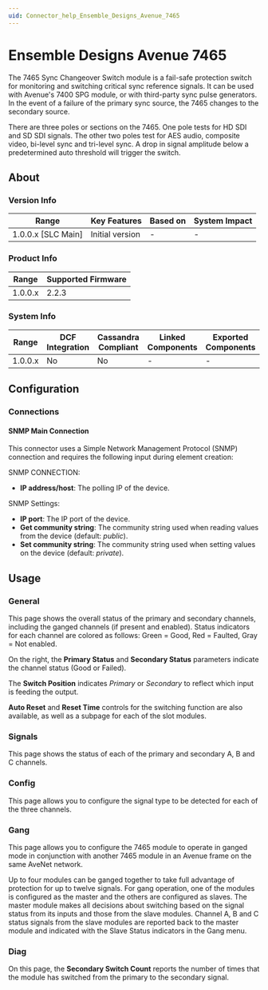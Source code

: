 ```yaml
---
uid: Connector_help_Ensemble_Designs_Avenue_7465
---
```


# Ensemble Designs Avenue 7465

The 7465 Sync Changeover Switch module is a fail-safe protection switch for monitoring and switching critical sync reference signals. It can be used with Avenue's 7400 SPG module, or with third-party sync pulse generators. In the event of a failure of the primary sync source, the 7465 changes to the secondary source.

There are three poles or sections on the 7465. One pole tests for HD SDI and SD SDI signals. The other two poles test for AES audio, composite video, bi-level sync and tri-level sync. A drop in signal amplitude below a predetermined auto threshold will trigger the switch.

## About

### Version Info

| Range                | Key Features     | Based on     | System Impact     |
|----------------------|------------------|--------------|-------------------|
| 1.0.0.x \[SLC Main\] | Initial version  | \-           | \-                |

### Product Info

| Range     | Supported Firmware     |
|-----------|------------------------|
| 1.0.0.x   | 2.2.3                  |

### System Info

| Range     | DCF Integration     | Cassandra Compliant     | Linked Components     | Exported Components     |
|-----------|---------------------|-------------------------|-----------------------|-------------------------|
| 1.0.0.x   | No                  | No                      | \-                    | \-                      |

## Configuration

### Connections

#### SNMP Main Connection

This connector uses a Simple Network Management Protocol (SNMP) connection and requires the following input during element creation:

SNMP CONNECTION:

- **IP address/host**: The polling IP of the device.

SNMP Settings:

- **IP port**: The IP port of the device.
- **Get community string**: The community string used when reading values from the device (default: *public*).
- **Set community string**: The community string used when setting values on the device (default: *private*).

## Usage

### General

This page shows the overall status of the primary and secondary channels, including the ganged channels (if present and enabled). Status indicators for each channel are colored as follows: Green = Good, Red = Faulted, Gray = Not enabled.

On the right, the **Primary Status** and **Secondary Status** parameters indicate the channel status (Good or Failed).

The **Switch Position** indicates *Primary* or *Secondary* to reflect which input is feeding the output.

**Auto Reset** and **Reset Time** controls for the switching function are also available, as well as a subpage for each of the slot modules.

### Signals

This page shows the status of each of the primary and secondary A, B and C channels.

### Config

This page allows you to configure the signal type to be detected for each of the three channels.

### Gang

This page allows you to configure the 7465 module to operate in ganged mode in conjunction with another 7465 module in an Avenue frame on the same AveNet network.

Up to four modules can be ganged together to take full advantage of protection for up to twelve signals. For gang operation, one of the modules is configured as the master and the others are configured as slaves. The master module makes all decisions about switching based on the signal status from its inputs and those from the slave modules. Channel A, B and C status signals from the slave modules are reported back to the master module and indicated with the Slave Status indicators in the Gang menu.

### Diag

On this page, the **Secondary Switch Count** reports the number of times that the module has switched from the primary to the secondary signal.
